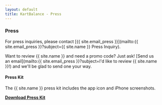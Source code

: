 ```yaml
---
layout: default
title: KartBalance - Press
---
```

### Press

For press inquiries, please contact [{{ site.email_press }}](mailto:{{ site.email_press }}?subject={{ site.name }} Press Inquiry).

Want to review {{ site.name }} and need a promo code? Just ask! [Send us an email](mailto:{{ site.email_press }}?subject=I'd like to review {{ site.name }}!) and we'll be glad to send one your way.

#### Press Kit

The {{ site.name }} press kit includes the app icon and iPhone screenshots.

**[Download Press Kit](https://dl.dropboxusercontent.com/u/7540194/kartbalance-press-kit.zip)**